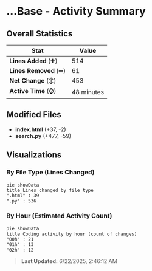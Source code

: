 # ...Base - Activity Summary 

## Overall Statistics

| Stat                   | Value                                                             |
| ---------------------- | ----------------------------------------------------------------- |
| **Lines Added** (➕)   | 514                                          |
| **Lines Removed** (➖) | 61                                        |
| **Net Change** (↕)    | 453                |
| **Active Time** (⌚)   | 48 minutes |


## Modified Files
- **index.html** (+37, -2)
- **search.py** (+477, -59)

## Visualizations

### By File Type (Lines Changed)

```mermaid
pie showData
title Lines changed by file type
".html" : 39
".py" : 536
```

### By Hour (Estimated Activity Count)

```mermaid
pie showData
title Coding activity by hour (count of changes)
"00h" : 21
"01h" : 13
"02h" : 12
```


> **Last Updated:** 6/22/2025, 2:46:12 AM